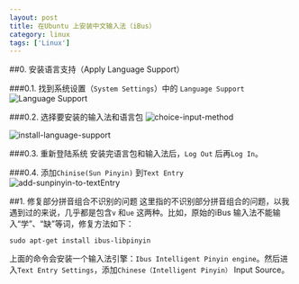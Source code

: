 ```yaml
---
layout: post
title: 在Ubuntu 上安装中文输入法（iBus）
category: linux
tags: ['Linux']
---
```


##0. 安装语言支持（Apply Language Support）

###0.1. 找到系统设置（`System Settings`）中的 `Language Support`
![Language Support]({{site.url}}/image/2014-12/find-language-support.png "find-language-support")

###0.2. 选择要安装的输入法和语言包
![choice-input-method]({{site.url}}/image/2014-12/choice-input-method.png "choice-input-method")

![install-language-support]({{site.url}}/image/2014-12/install-language-support.png "install-language-support")

###0.3. 重新登陆系统
安装完语言包和输入法后，`Log Out` 后再`Log In`。

###0.4. 添加`Chinise(Sun Pinyin)` 到`Text Entry`
![add-sunpinyin-to-textEntry]({{site.url}}/image/2014-12/add-sunpinyin-to-textEntry.png "add-sunpinyin-to-textEntry")

##1. 修复部分拼音组合不识别的问题
这里指的不识别部分拼音组合的问题，以我遇到过的来说，几乎都是包含`v` 和`ue` 这两种。比如，原始的iBus 输入法不能输入“学”、“缺”等词，修复方法如下：

`sudo apt-get install ibus-libpinyin`

上面的命令会安装一个输入法引擎：`Ibus Intelligent Pinyin engine`。然后进入`Text Entry Settings`，添加`Chinese（Intelligent Pinyin）` Input Source。